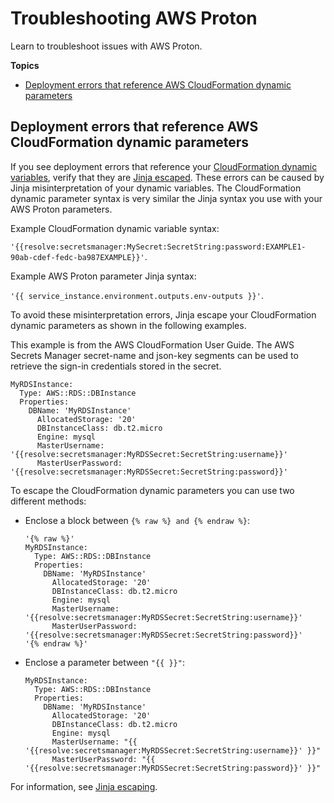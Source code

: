 # Troubleshooting AWS Proton<a name="ag-troubleshooting"></a>

Learn to troubleshoot issues with AWS Proton\.

**Topics**
+ [Deployment errors that reference AWS CloudFormation dynamic parameters](#cfn-dynamic-params)

## Deployment errors that reference AWS CloudFormation dynamic parameters<a name="cfn-dynamic-params"></a>

If you see deployment errors that reference your [CloudFormation dynamic variables](https://docs.aws.amazon.com/AWSCloudFormation/latest/UserGuide/dynamic-references.html), verify that they are [Jinja escaped](https://jinja.palletsprojects.com/en/2.11.x/templates/#escaping)\. These errors can be caused by Jinja misinterpretation of your dynamic variables\. The CloudFormation dynamic parameter syntax is very similar the Jinja syntax you use with your AWS Proton parameters\.

Example CloudFormation dynamic variable syntax:

`'{{resolve:secretsmanager:MySecret:SecretString:password:EXAMPLE1-90ab-cdef-fedc-ba987EXAMPLE}}'`\.

Example AWS Proton parameter Jinja syntax:

`'{{ service_instance.environment.outputs.env-outputs }}'`\.

To avoid these misinterpretation errors, Jinja escape your CloudFormation dynamic parameters as shown in the following examples\.

This example is from the AWS CloudFormation User Guide\. The AWS Secrets Manager secret\-name and json\-key segments can be used to retrieve the sign\-in credentials stored in the secret\.

```
MyRDSInstance:
  Type: AWS::RDS::DBInstance
  Properties:
    DBName: 'MyRDSInstance'
      AllocatedStorage: '20'
      DBInstanceClass: db.t2.micro
      Engine: mysql
      MasterUsername: '{{resolve:secretsmanager:MyRDSSecret:SecretString:username}}'
      MasterUserPassword: '{{resolve:secretsmanager:MyRDSSecret:SecretString:password}}'
```

To escape the CloudFormation dynamic parameters you can use two different methods:
+ Enclose a block between `{% raw %} and {% endraw %}`:

  ```
  '{% raw %}'
  MyRDSInstance:
    Type: AWS::RDS::DBInstance
    Properties:
      DBName: 'MyRDSInstance'
        AllocatedStorage: '20'
        DBInstanceClass: db.t2.micro
        Engine: mysql
        MasterUsername: '{{resolve:secretsmanager:MyRDSSecret:SecretString:username}}'
        MasterUserPassword: '{{resolve:secretsmanager:MyRDSSecret:SecretString:password}}'
  '{% endraw %}'
  ```
+ Enclose a parameter between `"{{ }}"`:

  ```
  MyRDSInstance:
    Type: AWS::RDS::DBInstance
    Properties:
      DBName: 'MyRDSInstance'
        AllocatedStorage: '20'
        DBInstanceClass: db.t2.micro
        Engine: mysql
        MasterUsername: "{{ '{{resolve:secretsmanager:MyRDSSecret:SecretString:username}}' }}"
        MasterUserPassword: "{{ '{{resolve:secretsmanager:MyRDSSecret:SecretString:password}}' }}"
  ```

For information, see [Jinja escaping](https://jinja.palletsprojects.com/en/2.11.x/templates/#escaping)\.